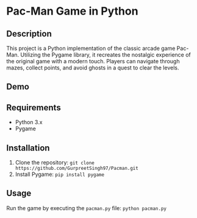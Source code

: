 # Pac-Man Game in Python

## Description
This project is a Python implementation of the classic arcade game Pac-Man. Utilizing the Pygame library, it recreates the nostalgic experience of the original game with a modern touch. Players can navigate through mazes, collect points, and avoid ghosts in a quest to clear the levels.

## Demo

## Requirements
- Python 3.x
- Pygame

## Installation
1. Clone the repository: ```git clone https://github.com/GurpreetSingh97/Pacman.git ```
2. Install Pygame: ```pip install pygame```

## Usage
Run the game by executing the `pacman.py` file: ```python pacman.py```
